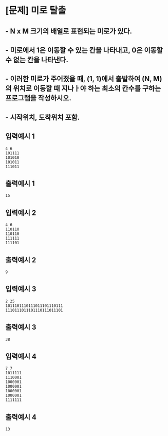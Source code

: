 # [문제] 미로 탈출
## - N x M 크기의 배열로 표현되는 미로가 있다.
## - 미로에서 1은 이동할 수 있는 칸을 나타내고, 0은 이동할 수 없는 칸을 나타낸다. 
## - 이러한 미로가 주어졌을 때, (1, 1)에서 출발하여 (N, M)의 위치로 이동할 때 지나ㅏ야 하는 최소의 칸수를 구하는 프로그램을 작성하시오. 
## - 시작위치, 도착위치 포함.


## 입력예시 1
    4 6
    101111
    101010
    101011
    111011
    
## 출력예시 1
    15

## 입력예시 2
    4 6
    110110
    110110
    111111
    111101
    
## 출력예시 2
    9

## 입력예시 3
    2 25
    1011101110111011101110111
    1110111011101110111011101
    
## 출력예시 3
    38

## 입력예시 4
    7 7
    1011111
    1110001
    1000001
    1000001
    1000001
    1000001
    1111111
    
## 출력예시 4
    13
